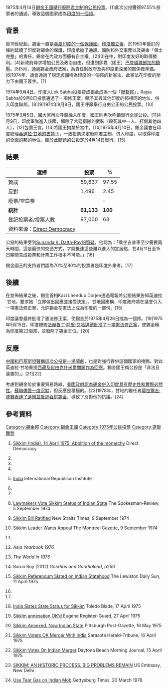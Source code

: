 1975年4月14日[錫金王國舉行廢除](https://zh.wikipedia.org/wiki/錫金王國 "wikilink")[君主制的](https://zh.wikipedia.org/wiki/君主制 "wikilink")[公民投票](../Page/公民投票.md "wikilink")。\[1\]此次公投獲得97.55%投票者的通過，導致這個國家成為[印度的一個邦](../Page/印度.md "wikilink")。

## 背景

自19世紀起，錫金一直是[英屬印度的一個](https://zh.wikipedia.org/wiki/英屬印度 "wikilink")[保護國](https://zh.wikipedia.org/wiki/保護國 "wikilink")。[印度獨立後](https://zh.wikipedia.org/wiki/印度獨立 "wikilink")，於1950年簽訂的條約延續了印度對錫金的保護，印度承擔了通訊、國防和外交事務以及錫金「領土完整」的責任。錫金在內政方面擁有自主權。\[2\]\[3\]在中，對印度友好的取得勝利。\[4\]新政府尋求增加公民及政治自由，但遭到卻嘉（國王）[巴登頓珠郎加的鎮壓](https://zh.wikipedia.org/wiki/巴登頓珠郎加 "wikilink")。\[5\]5月，通過錫金政府法案，為責任制政府及與印度更深層的關係做準備。\[6\]1974年，議會通過了規定該國稱為印度的一個邦的新憲法，此憲法在印度的壓力下由國王簽字。\[7\]

1974年9月4日，印度人Lok Sabha投票贊成錫金成為一個「[聯繫邦](../Page/聯繫邦.md "wikilink")」，Rajya
Sabha於9月8日投票通過了一項修正案，賦予其與其他印度的邦相同的地位、併入印度聯邦。\[8\]\[9\]1974年9月8日，國王呼籲舉行自由公正的公民投票。\[10\]

1975年3月5日，國大黨再次呼籲融入印度，國王則再次呼籲舉行全民公投。\[11\]4月9日，印度軍隊進入該國，解除了宮廷衛隊的武裝（殺死其中一人、打傷其他四人），\[12\]包圍王宮，\[13\]將國王拘禁於宮中。\[14\]1975年4月10日，錫金議會在印度總理[英迪拉·甘地的支持下](../Page/英迪拉·甘地.md "wikilink")，一致投票決定廢除君主制、併入印度，以取得印度的全面的邦的地位。關於此問題的公投定於4月14日舉行。\[15\]

## 結果

| 選擇                                                                        | 投票         | %       |
| ------------------------------------------------------------------------- | ---------- | ------- |
| 贊成                                                                        | 59,637     | 97.55   |
| 反對                                                                        | 1,496      | 2.45    |
| 廢票/空白票                                                                    |            | –       |
| **統計**                                                                    | **61,133** | **100** |
| 登記投票者/投票人數                                                                | 97,000     | 63      |
| 資料來源：[Direct Democracy](http://www.sudd.ch/event.php?lang=en&id=in011975) |            |         |

公投的結果受到[Sunanda K.
Datta-Ray的質疑](https://zh.wikipedia.org/wiki/Sunanda_K._Datta-Ray "wikilink")，他認為：「乘坐吉普車至少需要兩天時間，這是最快的交通方式，才能抵達這些難以進入的定居點，在4月11日至15日期間完成投票和計票工作根本不可能。」\[16\]

錫金國王的支持者們認為70%至80%的投票者是印度外來者。\[17\]

## 後續

在宣佈結果之後，錫金首相Kazi Lhendup
Dorjee透過電報將公投結果告知英迪拉·甘地，要求她「立即做出回應並接受決定」。甘地回應稱，印度政府將在議會引入一項憲法修正案，允許錫金在憲法上成為印度的一部份。\[18\]

印度議會最終批准了憲法修正案，使錫金於1975年4月26日成為一個邦。\[19\]1975年5月15日，印度總統[法赫魯丁·阿里·艾哈邁德批准了一項憲法修正案](https://zh.wikipedia.org/wiki/法赫魯丁·阿里·艾哈邁德 "wikilink")，使錫金稱為印度第22個邦，並廢除了錫金王位。\[20\]

## 反應

[中國和](https://zh.wikipedia.org/wiki/中華人民共和國 "wikilink")[巴基斯坦聲稱這次公投是一場鬧劇](../Page/巴基斯坦.md "wikilink")，也是對強行吞併這個國家的掩飾。對此英迪拉·甘地重提[西藏及](https://zh.wikipedia.org/wiki/西藏問題 "wikilink")[自由克什米爾問題作為回應](../Page/自由克什米爾.md "wikilink")。錫金國王稱公投是「非法且違憲的」。\[21\]\[22\]

考慮到錫金位於重要貿易路線，[美國政府認為錫金併入印度具有歷史性和實際必然性](https://zh.wikipedia.org/wiki/美國政府 "wikilink")。[蘇聯儘管一度沉默](https://zh.wikipedia.org/wiki/蘇聯 "wikilink")，但反應是積極的。\[23\]1978年，甘地的繼任者[莫拉爾吉·德賽表達了遺憾並批評吞併錫金](https://zh.wikipedia.org/wiki/莫拉爾吉·德賽 "wikilink")，導致了反對他的抗議。\[24\]

## 參考資料

[Category:錫金邦](https://zh.wikipedia.org/wiki/Category:錫金邦 "wikilink")
[Category:錫金王國](https://zh.wikipedia.org/wiki/Category:錫金王國 "wikilink")
[Category:1975年公民投票](https://zh.wikipedia.org/wiki/Category:1975年公民投票 "wikilink")
[Category:選舉舞弊](https://zh.wikipedia.org/wiki/Category:選舉舞弊 "wikilink")

1.  [Sikkim (India), 14 April 1975: Abolition of the
    monarchy](http://www.sudd.ch/event.php?lang=en&id=in011975) Direct
    Democracy

2.

3.

4.
5.  [India](http://www.iri-asia.net/cms_file.php?id=75&dl=1)
    International Republican Institute

6.
7.
8.  [Lawmakers Vote Sikkim Status of Indian
    State](https://news.google.com/newspapers?nid=1314&dat=19740905&id=vR5OAAAAIBAJ&sjid=NO0DAAAAIBAJ&pg=7242,1915999)
    The Spokesman-Review, 5 September 1974

9.  [Sikkim Bill
    Ratified](https://news.google.com/newspapers?nid=1309&dat=19740909&id=b4YjAAAAIBAJ&sjid=Cn4FAAAAIBAJ&pg=5616,816824)
    New Straits Times, 9 September 1974

10. [Sikkim Leader Wants
    Appeal](https://news.google.com/newspapers?nid=1946&dat=19740909&id=CQwyAAAAIBAJ&sjid=u6EFAAAAIBAJ&pg=4272,2162710)
    The Montreal Gazette, 9 September 1974

11.
12. *Asia Yearbook 1976*

13. *The World in 1975*

14. Barun Roy (2012) *Gorkhas and Gorkhaland*, p250

15. [Sikkim Referendum Slated on Indian
    Statehood](https://news.google.com/newspapers?nid=1928&dat=19750411&id=_g8gAAAAIBAJ&sjid=CmYFAAAAIBAJ&pg=1266,1583524)
    The Lewiston Daily Sun, 11 April 1975

16.

17.
18. [India Slates State Status for
    Sikkim](https://news.google.com/newspapers?nid=1350&dat=19750417&id=uxZPAAAAIBAJ&sjid=QAIEAAAAIBAJ&pg=2627,5630200)
    Toledo Blade, 17 April 1975

19. [Sikkim annexation
    OK'd](https://news.google.com/newspapers?nid=1310&dat=19750427&id=26NVAAAAIBAJ&sjid=MOADAAAAIBAJ&pg=3221,7095696)
    Eugene Register-Guard, 27 April 1975

20. [Sikkim Annexed, Now Indian
    State](https://news.google.com/newspapers?nid=1129&dat=19750516&id=4spRAAAAIBAJ&sjid=fm0DAAAAIBAJ&pg=4840,2124351)
    Pittsburgh Post-Gazette, 16 May 1975

21. [Sikkim Voters OK Merger With
    India](https://news.google.com/newspapers?nid=1755&dat=19750416&id=vDogAAAAIBAJ&sjid=_mYEAAAAIBAJ&pg=7319,25549)
    Sarasota Herald-Tribune, 16 April 1975

22. [Sikkim Votes On Indian
    Merger](https://news.google.com/newspapers?nid=1873&dat=19750415&id=B0YfAAAAIBAJ&sjid=ftEEAAAAIBAJ&pg=2633,5501632)
    Daytona Beach Morning Journal, 15 April 1975

23. [SIKKIM: AN HISTORIC PROCESS, BIG PROBLEMS
    REMAIN](https://wikileaks.org/plusd/cables/1975NEWDE06554_b.html) US
    Embassy, New Delhi

24. [Use Tear Gas on Indian
    Mob](https://news.google.com/newspapers?nid=2202&dat=19780320&id=BZgzAAAAIBAJ&sjid=GOkFAAAAIBAJ&pg=4827,2990865)
    Gettysburg Times, 20 March 1978